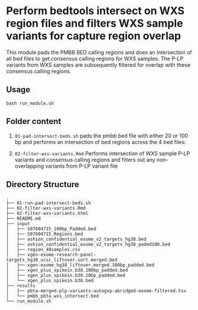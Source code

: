 # Perform bedtools intersect on WXS region files and filters WXS sample variants for capture region overlap 

This module pads the PMBB BED calling regions and does an intersection of all bed files to get consensus calling regions for WXS samples. The P-LP variants from WXS samples are subsequently filtered for overlap with these consensus calling regions. 

## Usage

`bash run_module.sh` 

## Folder content 

1. `01-pad-intersect-beds.sh` pads the pmbb bed file with either 20 or 100 bp and performs an intersection of bed regions across the 4 bed files:

2. `02-filter-wxs-variants.Rmd` Performs intersection of WXS sample P-LP variants and consensus calling regions and filters out any non-overlapping variants from P-LP variant file


## Directory Structure
```
.
├── 01-run-pad-intersect-beds.sh
├── 02-filter-wxs-variants.Rmd
├── 02-filter-wxs-variants.html
├── README.md
├── input
│   ├── S07604715_100bp_Padded.bed
│   ├── S07604715_Regions.bed
│   ├── ashion_confidential_exome_v2_targets_hg38.bed
│   ├── ashion_confidential_exome_v2_targets_hg38_paded100.bed
│   ├── region_40samples.csv
│   ├── xgen-exome-research-panel-targets_hg38_ucsc_liftover.sort.merged.bed
│   ├── xgen-exome_hg38_liftover.merged.100bp_padded.bed
│   ├── xgen_plus_spikein.b38.100bp_padded.bed
│   ├── xgen_plus_spikein.b38.20bp_padded.bed
│   └── xgen_plus_spikein.b38.bed
├── results
│   ├── pbta-merged-plp-variants-autogvp-abridged-exome-filtered.tsv
│   └── pmbb_pbta_wxs_intersect.bed
└── run_module.sh
```
  
